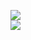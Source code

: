 [![](https://img.shields.io/badge/Made%20With-Github%20Spray-lightgrey.svg?style=for-the-badge&logo=github)](https://github.com/Annihil/github-spray#21008)  
[![](https://i.imgur.com/2DrTn0Z.gif)](https://github.com/Annihil/github-spray)